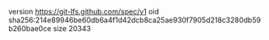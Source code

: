 version https://git-lfs.github.com/spec/v1
oid sha256:214e89946be60db6a4f1d42dcb8ca25ae930f7905d218c3280db59b260bae0ce
size 20343
